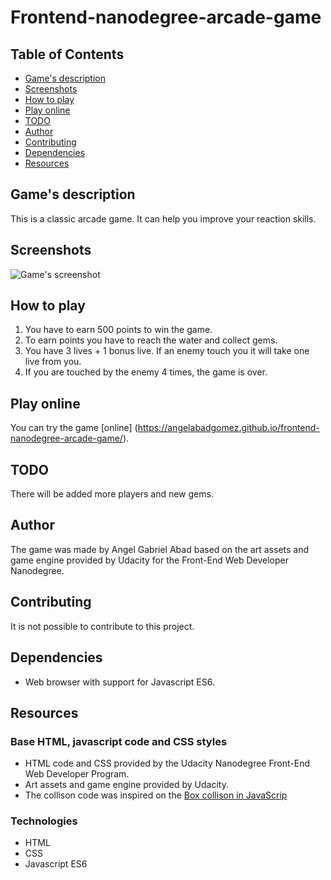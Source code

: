 # Frontend-nanodegree-arcade-game

## Table of Contents

* [Game's description](#games-description)
* [Screenshots](#screenshots)
* [How to play](#how-to-play)
* [Play online](#play-online)
* [TODO](#todo)
* [Author](#author)
* [Contributing](#contributing)
* [Dependencies](#dependencies)
* [Resources](#resources)

## Game's description

This is a classic arcade game. It can help you improve your reaction skills.


## Screenshots

![Game's screenshot](https://angelabadgomez.github.io/frontend-nanodegree-arcade-game/images/screenshot.jpg "Game's screenshot")


## How to play

1. You have to earn 500 points to win the game.
2. To earn points you have to reach the water and collect gems.
3. You have 3 lives + 1 bonus live. If an enemy touch you it will take one live from you.
4. If you are touched by the enemy 4 times, the game is over.


## Play online

You can try the game [online] (https://angelabadgomez.github.io/frontend-nanodegree-arcade-game/).


## TODO

There will be added more players and new gems.


## Author

The game was made by Angel Gabriel Abad based on the art assets and game engine provided by Udacity for the Front-End Web Developer Nanodegree.


## Contributing

It is not possible to contribute to this project.


## Dependencies

* Web browser with support for Javascript ES6.


## Resources

### Base HTML, javascript code and CSS styles
* HTML code and CSS provided by the Udacity Nanodegree Front-End Web Developer Program.
* Art assets and game engine provided by Udacity.
* The collison code was inspired on the [Box collison in JavaScrip](https://javascript.wekeepcoding.com/article/11446068/Box+collison+in+JavaScript)

### Technologies

* HTML
* CSS
* Javascript ES6
